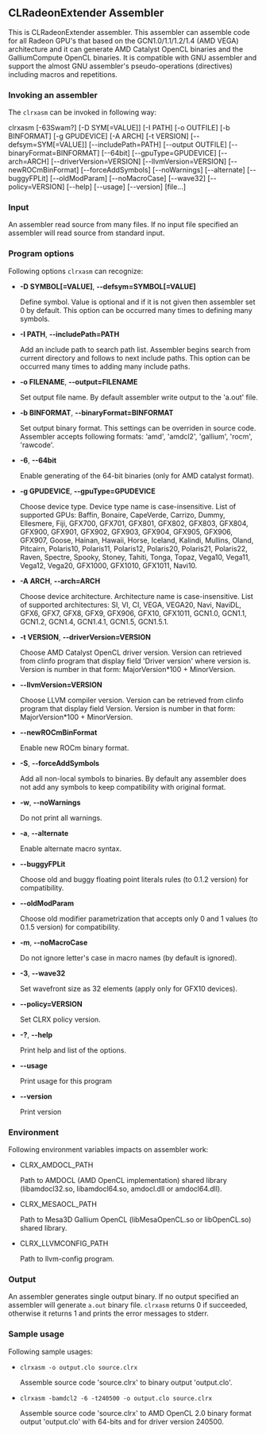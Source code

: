 ## CLRadeonExtender Assembler

This is CLRadeonExtender assembler. This assembler can assemble code for all Radeon GPU's
that based on the GCN1.0/1.1/1.2/1.4 (AMD VEGA) architecture and it can generate AMD Catalyst
OpenCL binaries and the GalliumCompute OpenCL binaries. It is compatible with GNU assembler
and support the almost GNU assembler's pseudo-operations (directives) including macros and
repetitions.

### Invoking an assembler

The `clrxasm` can be invoked in following way:

clrxasm [-63Swam?] [-D SYM[=VALUE]] [-I PATH] [-o OUTFILE] [-b BINFORMAT]
[-g GPUDEVICE] [-A ARCH] [-t VERSION] [--defsym=SYM[=VALUE]] [--includePath=PATH]
[--output OUTFILE] [--binaryFormat=BINFORMAT] [--64bit] [--gpuType=GPUDEVICE]
[--arch=ARCH] [--driverVersion=VERSION] [--llvmVersion=VERSION] [--newROCmBinFormat]
[--forceAddSymbols] [--noWarnings] [--alternate] [--buggyFPLit] [--oldModParam]
[--noMacroCase] [--wave32] [--policy=VERSION] [--help] [--usage] [--version] [file...]

### Input

An assembler read source from many files. If no input file specified an assembler
will read source from standard input.

### Program options

Following options `clrxasm` can recognize:

* **-D SYMBOL[=VALUE]**, **--defsym=SYMBOL[=VALUE]**

    Define symbol. Value is optional and if it is not given then assembler set 0 by default.
This option can be occurred many times to defining many symbols.

* **-I PATH**, **--includePath=PATH**

    Add  an include path to search path list. Assembler begins search from current directory
and follows to next include paths.
This option can be occurred many times to adding many include paths.

* **-o FILENAME**, **--output=FILENAME**

    Set output file name. By default assembler write output to the 'a.out' file.

* **-b BINFORMAT**, **--binaryFormat=BINFORMAT**

    Set output binary format. This settings can be overriden in source code.
Assembler accepts following formats: 'amd', 'amdcl2', 'gallium', 'rocm', 'rawcode'.

* **-6**, **--64bit**

    Enable generating of the 64-bit binaries (only for AMD catalyst format).

* **-g GPUDEVICE**, **--gpuType=GPUDEVICE**

    Choose device type. Device type name is case-insensitive.
List of supported GPUs: 
Baffin, Bonaire, CapeVerde, Carrizo, Dummy, Ellesmere, Fiji, GFX700, GFX701, GFX801,
GFX802, GFX803, GFX804, GFX900, GFX901, GFX902, GFX903, GFX904, GFX905, GFX906, GFX907,
Goose, Hainan, Hawaii, Horse, Iceland, Kalindi, Mullins, Oland, Pitcairn, Polaris10,
Polaris11, Polaris12, Polaris20, Polaris21, Polaris22, Raven, Spectre, Spooky, Stoney,
Tahiti, Tonga, Topaz, Vega10, Vega11, Vega12, Vega20, GFX1000, GFX1010, GFX1011, Navi10.

* **-A ARCH**, **--arch=ARCH**

    Choose device architecture. Architecture name is case-insensitive.
List of supported architectures:
SI, VI, CI, VEGA, VEGA20, Navi, NaviDL, GFX6, GFX7, GFX8, GFX9, GFX906, GFX10, GFX1011,
GCN1.0, GCN1.1, GCN1.2, GCN1.4, GCN1.4.1, GCN1.5, GCN1.5.1.

* **-t VERSION**, **--driverVersion=VERSION**

    Choose AMD Catalyst OpenCL driver version. Version can retrieved from clinfo program
that display field 'Driver version' where version is. Version is number in that form:
MajorVersion*100 + MinorVersion.

* **--llvmVersion=VERSION**

    Choose LLVM compiler version. Version can be retrieved from clinfo program that display
field Version. Version is number in that form: MajorVersion*100 + MinorVersion.

* **--newROCmBinFormat**

    Enable new ROCm binary format.

* **-S**, **--forceAddSymbols**

    Add all non-local symbols to binaries. By default any assembler does not add any symbols
to keep compatibility with original format.

* **-w**, **--noWarnings**

    Do not print all warnings.

* **-a**, **--alternate**

    Enable alternate macro syntax.

* **--buggyFPLit**

    Choose old and buggy floating point literals rules (to 0.1.2 version)
for compatibility.

* **--oldModParam**

    Choose old modifier parametrization that accepts only 0 and 1 values (to 0.1.5 version)
for compatibility.

* **-m**, **--noMacroCase**

    Do not ignore letter's case in macro names (by default is ignored).

* **-3**, **--wave32**

    Set wavefront size as 32 elements (apply only for GFX10 devices).

* **--policy=VERSION**

    Set CLRX policy version.

* **-?**, **--help**

    Print help and list of the options.

* **--usage**

    Print usage for this program

* **--version**

    Print version

### Environment

Following environment variables impacts on assembler work:

* CLRX_AMDOCL_PATH

    Path to AMDOCL (AMD OpenCL implementation) shared library (libamdocl32.so,
libamdocl64.so, amdocl.dll or amdocl64.dll).

* CLRX_MESAOCL_PATH

    Path to Mesa3D Gallium OpenCL (libMesaOpenCL.so or libOpenCL.so)
shared library.

* CLRX_LLVMCONFIG_PATH

    Path to llvm-config program.


### Output

An assembler generates single output binary. If no output specified an assembler will
generate `a.out` binary file. `clrxasm` returns 0 if succeeded, otherwise
it returns 1 and prints the error messages to stderr.

### Sample usage

Following sample usages:

* `clrxasm -o output.clo source.clrx`

    Assemble source code 'source.clrx' to binary output 'output.clo'.

* `clrxasm -bamdcl2 -6 -t240500 -o output.clo source.clrx`

    Assemble source code 'source.clrx' to AMD OpenCL 2.0  binary format output 'output.clo' with
64-bits and for driver version 240500.
